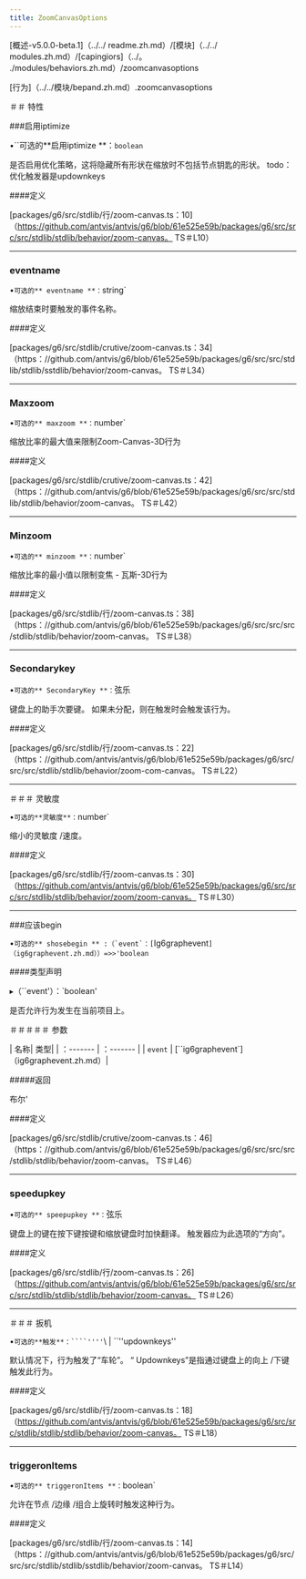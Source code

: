 ```yaml
---
title: ZoomCanvasOptions
---
```


[概述-v5.0.0-beta.1]（../../ readme.zh.md）/[模块]（../../ modules.zh.md）/[capingiors]（../。 ./modules/behaviors.zh.md）/zoomcanvasoptions 

 [行为]（../../模块/bepand.zh.md）.zoomcanvasoptions 

 ＃＃ 特性 

 ###启用iptimize 

 •``可选的**启用iptimize **：`boolean` 

 是否启用优化策略，这将隐藏所有形状在缩放时不包括节点钥匙的形状。 
 todo：优化触发器是updownkeys 

 ####定义 

 [packages/g6/src/stdlib/行/zoom-canvas.ts：10]（https://github.com/antvis/antvis/g6/blob/61e525e59b/packages/g6/src/src/src/stdlib/stdlib/behavior/zoom-canvas。 TS＃L10） 

 ___ 

 ### eventname 

 •`可选的** eventname **：`string` 

 缩放结束时要触发的事件名称。 

 ####定义 

 [packages/g6/src/stdlib/crutive/zoom-canvas.ts：34]（https：//github.com/antvis/g6/blob/61e525e59b/packages/g6/src/src/stdlib/stdlib/sstdlib/behavior/zoom-canvas。 TS＃L34） 

 ___ 

 ### Maxzoom 

 •`可选的** maxzoom **：`number` 

 缩放比率的最大值来限制Zoom-Canvas-3D行为 

 ####定义 

 [packages/g6/src/stdlib/crutive/zoom-canvas.ts：42]（https：//github.com/antvis/g6/blob/61e525e59b/packages/g6/src/src/stdlib/stdlib/behavior/zoom-canvas。 TS＃L42） 

 ___ 

 ### Minzoom 

 •`可选的** minzoom **：`number` 

 缩放比率的最小值以限制变焦 - 瓦斯-3D行为 

 ####定义 

 [packages/g6/src/stdlib/行/zoom-canvas.ts：38]（https：//github.com/antvis/g6/blob/61e525e59b/packages/g6/src/src/src/stdlib/stdlib/behavior/zoom-canvas。 TS＃L38） 

 ___ 

 ### Secondarykey 

 •`可选的** SecondaryKey **：`弦乐 

 键盘上的助手次要键。 如果未分配，则在触发时会触发该行为。 

 ####定义 

 [packages/g6/src/stdlib/行/zoom-canvas.ts：22]（https：//github.com/antvis/antvis/g6/blob/61e525e59b/packages/g6/src/src/src/stdlib/stdlib/behavior/zoom-com-canvas。 TS＃L22） 

 ___ 

 ＃＃＃ 灵敏度 

 •`可选的**灵敏度**：`number` 

 缩小的灵敏度 /速度。 

 ####定义 

 [packages/g6/src/stdlib/行/zoom-canvas.ts：30]（https://github.com/antvis/antvis/g6/blob/61e525e59b/packages/g6/src/src/src/stdlib/stdlib/behavior/zoom/zoom-canvas。 TS＃L30） 

 ___ 

 ###应该begin 

 •``可选的** shosebegin ** :（`event`：[``Ig6graphevent`]（ig6graphevent.zh.md））=>>'boolean` 

 ####类型声明 

 ▸（``event'）：`boolean' 

 是否允许行为发生在当前项目上。 

 ＃＃＃＃＃ 参数 

 | 名称| 类型| 
 | ：------- | ：------- | 
 | `event` | [``ig6graphevent`]（ig6graphevent.zh.md）| 

 #####返回 

 布尔' 

 ####定义 

 [packages/g6/src/stdlib/crutive/zoom-canvas.ts：46]（https：//github.com/antvis/g6/blob/61e525e59b/packages/g6/src/src/src/stdlib/stdlib/behavior/zoom-canvas。 TS＃L46） 

 ___ 

 ### speedupkey 

 •`可选的** speepupkey **：`弦乐 

 键盘上的键在按下键按键和缩放键盘时加快翻译。 触发器应为此选项的“方向”。 

 ####定义 

 [packages/g6/src/stdlib/行/zoom-canvas.ts：26]（https://github.com/antvis/antvis/g6/blob/61e525e59b/packages/g6/src/src/src/stdlib/stdlib/stdlib/behavior/zoom-canvas。 TS＃L26） 

 ___ 

 ＃＃＃ 扳机 

 •`可选的**触发**：````''''`\ | ``''updownkeys'' 

 默认情况下，行为触发了“车轮”。 “ Updownkeys”是指通过键盘上的向上 /下键触发此行为。 

 ####定义 

 [packages/g6/src/stdlib/行/zoom-canvas.ts：18]（https://github.com/antvis/antvis/g6/blob/61e525e59b/packages/g6/src/src/stdlib/stdlib/stdlib/behavior/zoom-canvas。 TS＃L18） 

 ___ 

 ### triggeronItems 

 •`可选的** triggeronItems **：`boolean` 

 允许在节点 /边缘 /组合上旋转时触发这种行为。 

 ####定义 

 [packages/g6/src/stdlib/行/zoom-canvas.ts：14]（https：//github.com/antvis/antvis/g6/blob/61e525e59b/packages/g6/src/src/src/stdlib/stdlib/sstdlib/behavior/zoom-canvas。 TS＃L14）